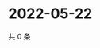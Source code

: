 # 2022-05-22

共 0 条

<!-- BEGIN WEIBO -->
<!-- 最后更新时间 Sun May 22 2022 05:14:17 GMT+0800 (China Standard Time) -->

<!-- END WEIBO -->
